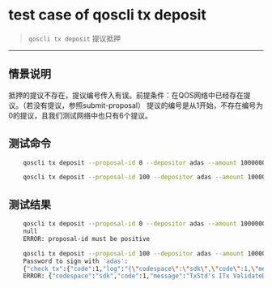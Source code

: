 # test case of qoscli tx deposit

> `qoscli tx deposit` 提议抵押

---

## 情景说明

抵押的提议不存在，提议编号传入有误。前提条件：在QOS网络中已经存在提议。（若没有提议，参照submit-proposal）
提议的编号是从1开始，不存在编号为0的提议，且我们测试网络中也只有6个提议。

## 测试命令

```bash
    qoscli tx deposit --proposal-id 0 --depositor adas --amount 1000000

    qoscli tx deposit --proposal-id 100 --depositor adas --amount 1000000
```

## 测试结果

```bash
    qoscli tx deposit --proposal-id 0 --depositor adas --amount 1000000
    null
    ERROR: proposal-id must be positive

    qoscli tx deposit --proposal-id 100 --depositor adas --amount 1000000
    Password to sign with 'adas':
    {"check_tx":{"code":1,"log":"{\"codespace\":\"sdk\",\"code\":1,\"message\":\"TxStd's ITx ValidateData error:  ERROR:\\nCodespace: gov\\nCode: 603\\nMessage: \\\"unknown proposal 100\\\"\\n\"}","gasWanted":"100000","gasUsed":"1000"},"deliver_tx":{},"hash":"8C188EBDB6AB8980E740AFB6EEFFB22B81FA3B5FE6D5F41DB5BF09E3D7181C5B","height":"0"}
    ERROR: {"codespace":"sdk","code":1,"message":"TxStd's ITx ValidateData error:  ERROR:\nCodespace: gov\nCode: 603\nMessage: \"unknown proposal 100\"\n"}
```
